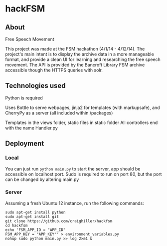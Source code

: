 hackFSM
=============

## About

Free Speech Movement

This project was made at the FSM hackathon (4/1/14 - 4/12/14). The project's main intent is to display the archive data in a more manageable format, and provide a clean UI for learning and researching the free speech movement. The API is provided by the Bancroft Library FSM archive accessible though the HTTPS queries with solr.

## Technologies used

Python is required

Uses Bottle to serve webpages, jinja2 for templates (with markupsafe),
and CherryPy as a server (all included within /packages)

Templates in the views folder, static files in static folder
All controllers end with the name Handler.py

## Deployment

### Local
You can just run `python main.py` to start the server, app should be accessible on localhost:port.
Sudo is required to run on port 80, but the port can be changed by altering main.py

### Server
Assuming a fresh Ubuntu 12 instance, run the following commands:
```
sudo apt-get install python
sudo apt-get install git
git clone https://github.com/craighiller/hackfsm
cd hackfsm
echo 'FSM_APP_ID = "APP_ID"
FSM_APP_KEY = "APP_KEY"' > environment_variables.py
nohup sudo python main.py >> log 2>&1 &
```
